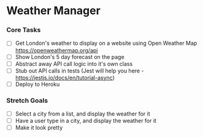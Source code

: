 # Weather Manager

### Core Tasks
- [ ] Get London's weather to display on a website using Open Weather Map https://openweathermap.org/api
- [ ] Show London's 5 day forecast on the page
- [ ] Abstract away API call logic into it's own class
- [ ] Stub out API calls in tests (Jest will help you here - https://jestjs.io/docs/en/tutorial-async)
- [ ] Deploy to Heroku

### Stretch Goals
- [ ] Select a city from a list, and display the weather for it
- [ ] Have a user type in a city, and display the weather for it
- [ ] Make it look pretty
